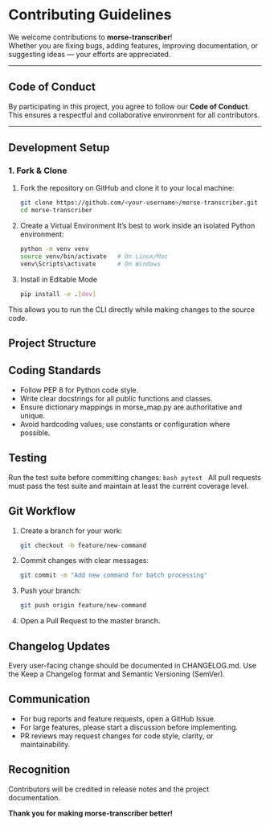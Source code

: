 # Contributing Guidelines

We welcome contributions to **morse-transcriber**!  
Whether you are fixing bugs, adding features, improving documentation, or suggesting ideas — your efforts are appreciated.

---

## Code of Conduct
By participating in this project, you agree to follow our **Code of Conduct**.  
This ensures a respectful and collaborative environment for all contributors.

---

##  Development Setup

### 1. Fork & Clone
1. Fork the repository on GitHub and clone it to your local machine:
    ```bash
    git clone https://github.com/<your-username>/morse-transcriber.git
    cd morse-transcriber
    ```
2. Create a Virtual Environment
    It’s best to work inside an isolated Python environment:
    ```bash
    python -m venv venv
    source venv/bin/activate   # On Linux/Mac
    venv\Scripts\activate      # On Windows
    ```
3. Install in Editable Mode
    ```bash
    pip install -e .[dev]
    ```
This allows you to run the CLI directly while making changes to the source code.

## Project Structure
## Coding Standards

- Follow PEP 8 for Python code style.
- Write clear docstrings for all public functions and classes.
- Ensure dictionary mappings in morse_map.py are authoritative and unique.
- Avoid hardcoding values; use constants or configuration where possible.

## Testing
Run the test suite before committing changes:
    ```bash
    pytest
    ```
All pull requests must pass the test suite and maintain at least the current coverage level.

## Git Workflow
1. Create a branch for your work:
    ```bash
    git checkout -b feature/new-command
    ```
2. Commit changes with clear messages:
    ```bash
    git commit -m "Add new command for batch processing"
    ```
3. Push your branch:
    ```bash
    git push origin feature/new-command
    ```
4. Open a Pull Request to the master branch.

## Changelog Updates
Every user-facing change should be documented in CHANGELOG.md.
Use the Keep a Changelog format and Semantic Versioning (SemVer).

## Communication

- For bug reports and feature requests, open a GitHub Issue.
- For large features, please start a discussion before implementing.
- PR reviews may request changes for code style, clarity, or maintainability.

## Recognition
Contributors will be credited in release notes and the project documentation.

**Thank you for making morse-transcriber better!**



